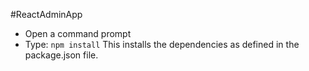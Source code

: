 #ReactAdminApp
* Open a command prompt
* Type: `npm install`
    This installs the dependencies as defined in the package.json file.
